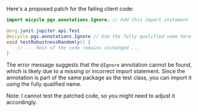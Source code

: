 Here's a proposed patch for the failing client code:
```java
import micycle.pgs.annotations.Ignore; // Add this import statement

@org.junit.jupiter.api.Test
@micycle.pgs.annotations.Ignore // Use the fully qualified name here
void testRobustnessRandomly() {
    // ... Rest of the code remains unchanged ...
}
```
The error message suggests that the `@Ignore` annotation cannot be found, which is likely due to a missing or incorrect import statement. Since the annotation is part of the same package as the test class, you can import it using the fully qualified name.

Note: I cannot test the patched code, so you might need to adjust it accordingly.